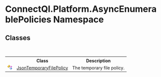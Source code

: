# ConnectQl.Platform.AsyncEnumerablePolicies Namespace

## Classes
&nbsp;<table><tr><th></th><th>Class</th><th>Description</th></tr><tr><td>![Public class](media/pubclass.gif "Public class")</td><td><a href="T_ConnectQl_Platform_AsyncEnumerablePolicies_JsonTemporaryFilePolicy">JsonTemporaryFilePolicy</a></td><td>
The temporary file policy.</td></tr></table>&nbsp;
